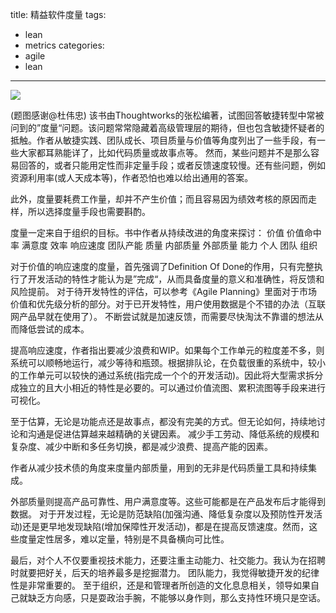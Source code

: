 title: 精益软件度量
tags:
  - lean
  - metrics
categories:
  - agile
  - lean
---

[![](http://jackyshen.com/wordpress/wp-content/uploads/2014/04/屏幕快照-2014-04-11-下午12.09.02-300x222.png)](http://jackyshen.com/wordpress/wp-content/uploads/2014/04/屏幕快照-2014-04-11-下午12.09.02.png)

(题图感谢@杜伟忠)
该书由Thoughtworks的张松编著，试图回答敏捷转型中常被问到的”度量“问题。该问题常常隐藏着高级管理层的期待，但也包含敏捷怀疑者的抵触。作者从敏捷实践、团队成长、项目质量与价值等角度列出了一些手段，有一些大家都耳熟能详了，比如代码质量或故事点等。
然而，某些问题并不是那么容易回答的，或者只能用定性而非定量手段；或者反馈速度较慢。还有些问题，例如资源利用率(或人天成本等)，作者恐怕也难以给出通用的答案。

此外，度量要耗费工作量，却并不产生价值；而且容易因为绩效考核的原因而走样，所以选择度量手段也需要斟酌。

<!--more-->

度量一定来自于组织的目标。书中作者从持续改进的角度来探讨：
价值
价值命中率
满意度
效率
响应速度
团队产能
质量
内部质量
外部质量
能力
个人
团队
组织

对于价值的响应速度的度量，首先强调了Definition Of Done的作用，只有完整执行了开发活动的特性才能认为是”完成“，从而具备度量的意义和准确性，将反馈和风险提前。
对于待开发特性的评估，可以参考《Agile Planning》里面对于市场价值和优先级分析的部分。对于已开发特性，用户使用数据是个不错的办法（互联网产品早就在使用了）。
不断尝试就是加速反馈，而需要尽快淘汰不靠谱的想法从而降低尝试的成本。

提高响应速度，作者指出要减少浪费和WIP。如果每个工作单元的粒度差不多，则系统可以顺畅地运行，减少等待和瓶颈。根据排队论，在负载很重的系统中，较小的工作单元可以较快的通过系统(指完成一个个的开发活动)。因此将大型需求拆分成独立的且大小相近的特性是必要的。可以通过价值流图、累积流图等手段来进行可视化。

至于估算，无论是功能点还是故事点，都没有完美的方式。但无论如何，持续地讨论和沟通是促进估算越来越精确的关键因素。
减少手工劳动、降低系统的规模和复杂度、减少中断和多任务切换，都是减少浪费、提高产能的因素。

作者从减少技术债的角度来度量内部质量，用到的无非是代码质量工具和持续集成。

外部质量则提高产品可靠性、用户满意度等。这些可能都是在产品发布后才能得到数据。
对于开发过程，无论是防范缺陷(加强沟通、降低复杂度以及预防性开发活动)还是更早地发现缺陷(增加保障性开发活动)，都是在提高反馈速度。然而，这些度量定性居多，难以定量，特别是不具备横向可比性。

最后，对个人不仅要重视技术能力，还要注重主动能力、社交能力。我认为在招聘时就要把好关，后天的培养最多是挖掘潜力。
团队能力，我觉得敏捷开发的纪律性是非常重要的。
至于组织，还是和管理者所创造的文化息息相关，领导如果自己就缺乏方向感，只是耍政治手腕，不能够以身作则，那么支持性环境只是空话。